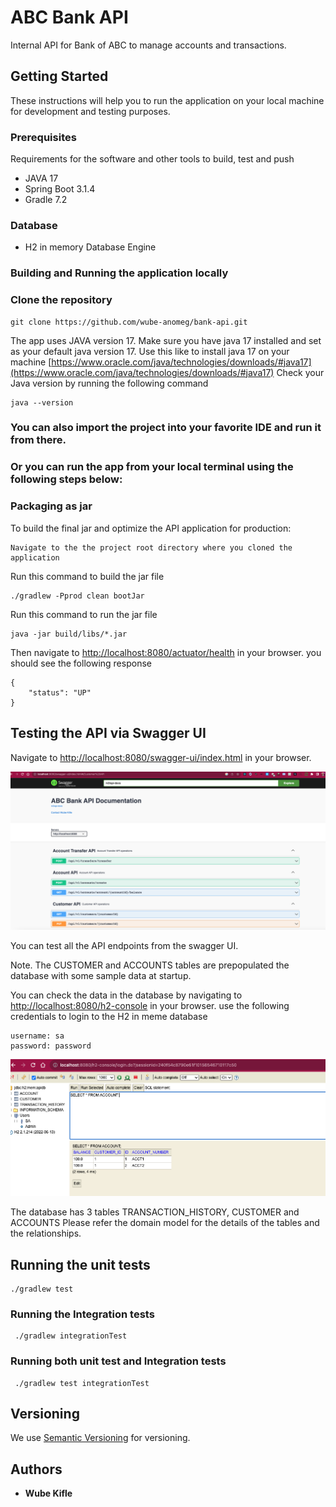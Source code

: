 # ABC Bank API

Internal API for Bank of ABC to manage accounts and transactions.

## Getting Started

These instructions will help you to run the application on your local machine for development and testing purposes. 

### Prerequisites

Requirements for the software and other tools to build, test and push
- JAVA 17
- Spring Boot 3.1.4
- Gradle 7.2

### Database
- H2 in memory Database Engine


### Building and Running the application locally


### Clone the repository

```
git clone https://github.com/wube-anomeg/bank-api.git
```


The app uses JAVA version 17. Make sure you have java 17 installed and set as your default java version 17.
Use this like to install java 17 on your machine [https://www.oracle.com/java/technologies/downloads/#java17](https://www.oracle.com/java/technologies/downloads/#java17)
Check your Java version by running the following command

```
java --version
```

### You can also import the project into your favorite IDE and run it from there.

### Or you can run the app from your local terminal using the following steps below:

### Packaging as jar

To build the final jar and optimize the API application for production:

```
Navigate to the the project root directory where you cloned the application 
```

Run this command to build the jar file
```
./gradlew -Pprod clean bootJar
```


Run this command to run the jar file

```
java -jar build/libs/*.jar
```

Then navigate to [http://localhost:8080/actuator/health](http://localhost:8080/actuator/health) in your browser.
you should see the following response
```
{
    "status": "UP"
}
```

## Testing the API via Swagger UI

Navigate to [http://localhost:8080/swagger-ui/index.html](http://localhost:8080/swagger-ui/index.html) in your browser.

![Swagger UI](./media/swagger-ui.png)

You can test all the API endpoints from the swagger UI.

Note. The CUSTOMER and ACCOUNTS tables are  prepopulated the database with some sample data at startup.

You can check the data in the database by navigating to [http://localhost:8080/h2-console](http://localhost:8080/h2-console) in your browser.
use the following credentials to login to the H2 in meme database
```
username: sa
password: password
```
![h2 database](./media/h2.png)

The database has 3 tables TRANSACTION_HISTORY, CUSTOMER and ACCOUNTS
Please refer the domain model for the details of the tables and the relationships.

## Running the unit tests

``` 
./gradlew test 

```

### Running the Integration tests

```
 ./gradlew integrationTest 

```

### Running both unit test and  Integration tests

```
 ./gradlew test integrationTest 

```

## Versioning

We use [Semantic Versioning](http://semver.org/) for versioning.

## Authors

- **Wube Kifle** 


 